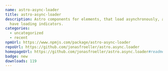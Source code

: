 ```yaml
---
name: astro-async-loader
title: astro-async-loader
description: Astro components for elements, that load asynchronously, and should
  have loading indicators.
categories:
  - uncategorized
  - recent
npmUrl: https://www.npmjs.com/package/astro-async-loader
repoUrl: https://github.com/jonasfroeller/astro.async.loader
homepageUrl: https://github.com/jonasfroeller/astro.async.loader#readme
badge: new
downloads: 119
---
```

